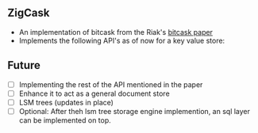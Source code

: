 ## ZigCask

- An implementation of bitcask from the Riak's [bitcask paper](https://riak.com/assets/bitcask-intro.pdf)
- Implements the following API's as of now for a key value store:

## Future

- [ ] Implementing the rest of the API mentioned in the paper
- [ ] Enhance it to act as a general document store
- [ ] LSM trees (updates in place) 
- [ ] Optional: After theh lsm tree storage engine implemention, an sql layer can be implemented on top.

